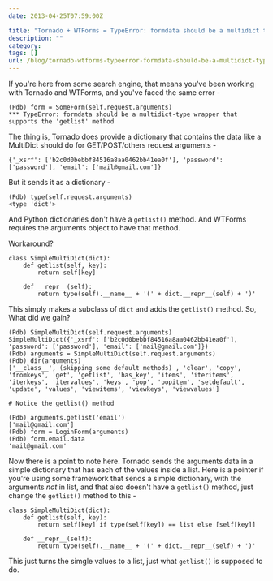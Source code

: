 ```yaml
---
date: 2013-04-25T07:59:00Z

title: "Tornado + WTForms = TypeError: formdata should be a multidict type wrapper ..."
description: ""
category:
tags: []
url: /blog/tornado-wtforms-typeerror-formdata-should-be-a-multidict-type-wrapper/
---
```

If you're here from some search engine, that means you've been working with Tornado and WTForms, and you've faced the same error -

    (Pdb) form = SomeForm(self.request.arguments)
    *** TypeError: formdata should be a multidict-type wrapper that supports the 'getlist' method

The thing is, Tornado does provide a dictionary that contains the data like a MultiDict should do for GET/POST/others request arguments -

    {'_xsrf': ['b2c0d0bebbf84516a8aa0462bb41ea0f'], 'password': ['password'], 'email': ['mail@gmail.com']}

But it sends it as a dictionary -

    (Pdb) type(self.request.arguments)
    <type 'dict'>

And Python dictionaries don't have a `getlist()` method. And WTForms requires the arguments object to have that method.

Workaround?

    class SimpleMultiDict(dict):
        def getlist(self, key):
            return self[key]

        def __repr__(self):
            return type(self).__name__ + '(' + dict.__repr__(self) + ')'

This simply makes a subclass of `dict` and adds the `getlist()` method. So, What did we gain?

    (Pdb) SimpleMultiDict(self.request.arguments)
    SimpleMultiDict({'_xsrf': ['b2c0d0bebbf84516a8aa0462bb41ea0f'], 'password': ['password'], 'email': ['mail@gmail.com']})
    (Pdb) arguments = SimpleMultiDict(self.request.arguments)
    (Pdb) dir(arguments)
    ['__class__', (skipping some default methods) , 'clear', 'copy', 'fromkeys', 'get', 'getlist', 'has_key', 'items', 'iteritems', 'iterkeys', 'itervalues', 'keys', 'pop', 'popitem', 'setdefault', 'update', 'values', 'viewitems', 'viewkeys', 'viewvalues']

    # Notice the getlist() method

    (Pdb) arguments.getlist('email')
    ['mail@gmail.com']
    (Pdb) form = LoginForm(arguments)
    (Pdb) form.email.data
    'mail@gmail.com'

Now there is a point to note here. Tornado sends the arguments data in a simple dictionary that has each of the values inside a list. Here is a pointer if you're using some framework that sends a simple dictionary, with the arguments *not* in list, and that also doesn't have a `getlist()` method, just change the `getlist()` method to this -

    class SimpleMultiDict(dict):
        def getlist(self, key):
            return self[key] if type(self[key]) == list else [self[key]]

        def __repr__(self):
            return type(self).__name__ + '(' + dict.__repr__(self) + ')'

This just turns the simgle values to a list, just what `getlist()` is supposed to do.
